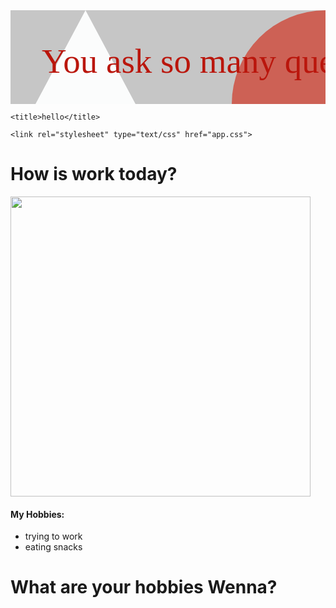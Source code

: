 <html>
<head>
	
  <svg width="100%" height="100%">
    <rect width="100%" height="100%" fill="#c6c6c6" />
    <circle cx="100%" cy="100%" r="150" fill="#CD6155"/>
    <polygon points="120,0 240,225 0,225" fill="#FBFCFC"/>
    <text x="50" y="100" font-family="Verdana" font-size="55"
          fill="#ba160c">
           You ask so many questions
    </text>
	
  </svg>
  
	<title>hello</title>

	<link rel="stylesheet" type="text/css" href="app.css">

<!-- 	<style type="text/css">
/*		selector {
			property: value;
		}*/

		h1{
			color: red;
		}

		li {
			color: orange;
		}
	</style> -->
</head>
<body>
<h1>How is work today?</h1>

<img src="https://lh3.googleusercontent.com/fjbO-MhSiUFFUIGFbuusGFSFClWv1B65Mymo_1dYmEqhmzfrTsk6luDz5U1lmNWxdELQfBjuF-97IKqT8cjFe03GE757Grzn2W48azaqTlFtadcGiBlapKWWgl4CbEprd_eh5D8nfU-DkfUZYzZlpRdvfiYLkSSftrIxlwFXkrB79zE--MqlQq2VhxF1_NIZf85S3q5U-FUk4Ek7_reoXaqgiGYq_aVAAkxJaAoCdFl2zNTm1dw0Z24K_i9PYZiFGLt5S-_4aI_lIrr1uq1sJ7slWqpW1LWMpyDKbnxEnEpN1fGWYPuP0jQRCjNJXhnEfBnmyRzMxqK9VKP2dHg26__dwMx-jGR8lZ4amJl4VoKtO1pbluYKqTpx4coqCw2W1jLqVHhOTI_KSmABueiawWiVpHbTP727v6tKAFo29dcYGQbEbaGrrArbZkjofZo5P8kGYo-8pJSDgvJfWwlYEW4nWB-R6lAxzJkHjVfWxv_eYbQKz1xPvN0Hugh_KbzQ-JIbDMFRXnQVkCRYV11c1v47oif0_tzrtuckHjrSrEzPKXxpE-f1b5zCAuyHBrYF2aBXMKoUgjegc3QgKA26Dh30LyMj4PKxLXwcs6sxPp5FcJZMogLyp7-FP6jwNIKM6PeW5gt59-EOgnjv0ZC8ZCYfOgDtE6b2=w858-h1084-no" style="width:480px;height:480px;">

<h4>My Hobbies:</h4>
<ul>
	<li>trying to work</li>
	<li>eating snacks</li>
</ul>

<h1>What are your hobbies Wenna?</h1>

</body>
</html>
